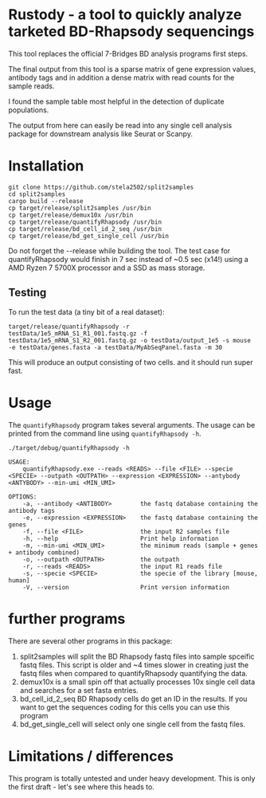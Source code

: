 # Rustody - a tool to quickly analyze tarketed BD-Rhapsody sequencings

This tool replaces the official 7-Bridges BD analysis programs first steps.

The final output from this tool is a sparse matrix of gene expression values, antibody tags and in addition a dense matrix with read counts for the sample reads.

I found the sample table most helpful in the detection of duplicate populations.

The output from here can easily be read into any single cell analysis package for downstream analysis like Seurat or Scanpy.

# Installation

```
git clone https://github.com/stela2502/split2samples
cd split2samples
cargo build --release
cp target/release/split2samples /usr/bin
cp target/release/demux10x /usr/bin
cp target/release/quantifyRhapsody /usr/bin
cp target/release/bd_cell_id_2_seq /usr/bin
cp target/release/bd_get_single_cell /usr/bin
``` 

Do not forget the --release while building the tool. 
The test case for quantifyRhapsody would finish in 7 sec instead of ~0.5 sec (x14!)
using a AMD Ryzen 7 5700X processor and a SSD as mass storage.


## Testing

To run the test data (a tiny bit of a real dataset):

```
target/release/quantifyRhapsody -r  testData/1e5_mRNA_S1_R1_001.fastq.gz -f testData/1e5_mRNA_S1_R2_001.fastq.gz -o testData/output_1e5 -s mouse  -e testData/genes.fasta -a testData/MyAbSeqPanel.fasta -m 30
```

This will produce an output consisting of two cells. and it should run super fast.


# Usage

The `quantifyRhapsody` program takes several arguments.  The usage can be printed 
from the command line using `quantifyRhapsody -h`.

```
./target/debug/quantifyRhapsody -h

USAGE:
    quantifyRhapsody.exe --reads <READS> --file <FILE> --specie <SPECIE> --outpath <OUTPATH> --expression <EXPRESSION> --antybody <ANTYBODY> --min-umi <MIN_UMI>

OPTIONS:
    -a, --antibody <ANTIBODY>        the fastq database containing the antibody tags
    -e, --expression <EXPRESSION>    the fastq database containing the genes
    -f, --file <FILE>                the input R2 samples file
    -h, --help                       Print help information
    -m, --min-umi <MIN_UMI>          the minimum reads (sample + genes + antibody combined)
    -o, --outpath <OUTPATH>          the outpath
    -r, --reads <READS>              the input R1 reads file
    -s, --specie <SPECIE>            the specie of the library [mouse, human]
    -V, --version                    Print version information
```


# further programs

There are several other programs in this package:

 1. split2samples will split the BD Rhapsody fastq files into sample spceific fastq files. This script is older and ~4 times slower in creating just the fastq files when compared to quantifyRhapsody quantifying the data.
 2. demux10x is a small spin off that actually processes 10x single cell data and searches for a set fasta entries.
 3. bd_cell_id_2_seq BD Rhapsody cells do get an ID in the results. If you want to get the sequences coding for this cells you can use this program
 4. bd_get_single_cell will select only one single cell from the fastq files.


# Limitations / differences

This program is totally untested and under heavy development.
This is only the first draft - let's see where this heads to.


